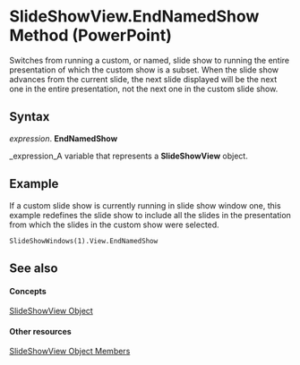 
# SlideShowView.EndNamedShow Method (PowerPoint)

Switches from running a custom, or named, slide show to running the entire presentation of which the custom show is a subset. When the slide show advances from the current slide, the next slide displayed will be the next one in the entire presentation, not the next one in the custom slide show.


## Syntax

 _expression_. **EndNamedShow**

 _expression_A variable that represents a  **SlideShowView** object.


## Example

If a custom slide show is currently running in slide show window one, this example redefines the slide show to include all the slides in the presentation from which the slides in the custom show were selected.


```
SlideShowWindows(1).View.EndNamedShow
```


## See also


#### Concepts


 [SlideShowView Object](403b30ef-b12f-3a3c-e8d8-19189fd762fe.md)
#### Other resources


 [SlideShowView Object Members](fe2aacef-7324-4d07-55e9-0dffcdbb2a6c.md)
